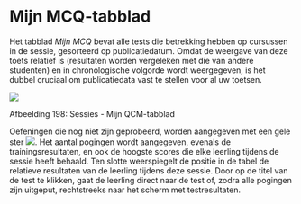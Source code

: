 # Mijn MCQ-tabblad

Het tabblad _Mijn MCQ_ bevat alle tests die betrekking hebben op cursussen in de sessie, gesorteerd op publicatiedatum. Omdat de weergave van deze toets relatief is \(resultaten worden vergeleken met die van andere studenten\) en in chronologische volgorde wordt weergegeven, is het dubbel cruciaal om publicatiedata vast te stellen voor al uw toetsen.

![](../../.gitbook/assets/images265%20%283%29.png)

Afbeelding 198: Sessies - Mijn QCM-tabblad

Oefeningen die nog niet zijn geprobeerd, worden aangegeven met een gele ster ![](../../.gitbook/assets/graphics371%20%283%29.png). Het aantal pogingen wordt aangegeven, evenals de trainingsresultaten, en ook de hoogste scores die elke leerling tijdens de sessie heeft behaald. Ten slotte weerspiegelt de positie in de tabel de relatieve resultaten van de leerling tijdens deze sessie. Door op de titel van de test te klikken, gaat de leerling direct naar de test of, zodra alle pogingen zijn uitgeput, rechtstreeks naar het scherm met testresultaten.

